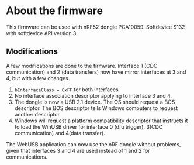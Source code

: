 # About the firmware
This firmware can be used with nRF52 dongle PCA10059. Softdevice S132 with softdevice API version 3.
## Modifications
A few modifications are done to the firmware. Interface 1 (CDC communication) and 2 (data transfers) now have mirror interfaces at 3 and 4, but with a few changes. 
1. ```bInterfaceClass = 0xFF``` for both interfaces
2. No interface association descriptor applying to interface 3 and 4.
3. The dongle is now a USB 2.1 device. The OS should request a BOS descriptor. The BOS descriptor tells Windows computers to request another descriptor.
4. Windows will request a platform compatibility descriptor that instructs it to load the WinUSB driver for interface 0 (dfu trigger), 3(CDC communication) and 4(data transfer).

The WebUSB application can now use the nRF dongle without problems, given that interfaces 3 and 4 are used instead of 1 and 2 for communications.